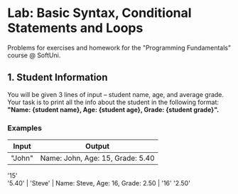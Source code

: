 # Lab: Basic Syntax, Conditional Statements and Loops
Problems for exercises and homework for the "Programming Fundamentals" course @ SoftUni.

## 1.	Student Information

You will be given 3 lines of input – student name, age, and average grade. Your task is to print all the info about the student in the following format: **"Name: {student name}, Age: {student age}, Grade: {student grade}".**

### Examples

| Input | Output |
| --- | --- |
|"John" | Name: John, Age: 15, Grade: 5.40 |
 '15'   
 '5.40'
| 'Steve' | Name: Steve, Age: 16, Grade: 2.50 |
'16'
'2.50'


